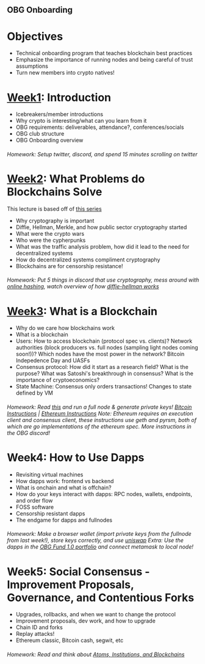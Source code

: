 ## OBG Onboarding

# Objectives
- Technical onboarding program that teaches blockchain best practices
- Emphasize the importance of running nodes and being careful of trust assumptions
- Turn new members into crypto natives!

# [Week1](https://github.com/0xkrabbypatty/OBG-Onboarding/blob/main/Slide%20Decks/Week1%20-%20OBG%20onboarding.pptx.pdf): Introduction
- Icebreakers/member introductions
- Why crypto is interesting/what can you learn from it
- OBG requirements: deliverables, attendance?, conferences/socials
- OBG club structure
- OBG Onboarding overview
###### Homework: Setup twitter, discord, and spend 15 minutes scrolling on twitter

# [Week2](https://github.com/0xkrabbypatty/OBG-Onboarding/blob/main/Slide%20Decks/Week2%20-%20OBG%20onboarding.pptx.pdf): What Problems do Blockchains Solve
This lecture is based off of [this series](https://pet3rpan.medium.com/history-of-things-before-bitcoin-cryptocurrency-part-one-e199f02ca380)
- Why cryptography is important
- Diffie, Hellman, Merkle, and how public sector cryptography started
- What were the crypto wars
- Who were the cypherpunks
- What was the traffic analysis problem, how did it lead to the need for decentralized systems
- How do decentralized systems compliment cryptography
- Blockchains are for censorship resistance!
###### Homework: Put 5 things in discord that use cryptography, mess around with [online hashing](https://emn178.github.io/online-tools/sha256.html), watch overview of how [diffie-hellman works](https://www.youtube.com/watch?v=NmM9HA2MQGI&ab_channel=Computerphile)

# [Week3](https://github.com/0xkrabbypatty/OBG-Onboarding/blob/main/Slide%20Decks/Week3%20-%20OBG%20onboarding.pptx%20(1).pdf): What is a Blockchain
- Why do we care how blockchains work
- What is a blockchain
- Users: How to access blockchain (protocol spec vs. clients)? Network authorities (block producers vs. full nodes (sampling light nodes coming soon!))? Which nodes have the most power in the network? Bitcoin Indepedence Day and UASFs
- Consensus protocol: How did it start as a research field? What is the purpose? What was Satoshi's breakthrough in consensus? What is the importance of cryptoeconomics?
- State Machine: Consensus only orders transactions! Changes to state defined by VM
###### Homework: Read [this](https://bitcoinmagazine.com/culture/bitcoin-independence-day-how-this-watershed-day-defines-community-consensus) and run a full node & generate private keys! [Bitcoin Instructions](https://bitcoin.org/en/download) | [Ethereum Instructions](https://docs.prylabs.network/docs/install/install-with-script) Note: Ethereum requires an execution client and consensus client, these instructions use geth and pyrsm, both of which are go implementations of the ethereum spec. More instructions in the OBG discord!

# Week4: How to Use Dapps
- Revisiting virtual machines
- How dapps work: frontend vs backend
- What is onchain and what is offchain?
- How do your keys interact with dapps: RPC nodes, wallets, endpoints, and order flow
- FOSS software
- Censorship resistant dapps
- The endgame for dapps and fullnodes
###### Homework: Make a browser wallet (import private keys from the fullnode from last week!), store keys correctly, and use [uniswap](https://app.uniswap.org/#/swap) Extra: Use the dapps in the [OBG Fund 1.0 portfolio](https://static1.squarespace.com/static/6089ce591463491d46fc001f/t/635051021c561e4224140cd1/1666208004354/Q4+Report.pdf) and connect metamask to local node!

# Week5: Social Consensus - Improvement Proposals, Governance, and Contentious Forks
- Upgrades, rollbacks, and when we want to change the protocol
- Improvement proposals, dev work, and how to upgrade
- Chain ID and forks
- Replay attacks!
- Ethereum classic, Bitcoin cash, segwit, etc
###### Homework: Read and think about [Atoms, Institutions, and Blockchains](https://stark.mirror.xyz/n2UpRqwdf7yjuiPKVICPpGoUNeDhlWxGqjulrlpyYi0)
